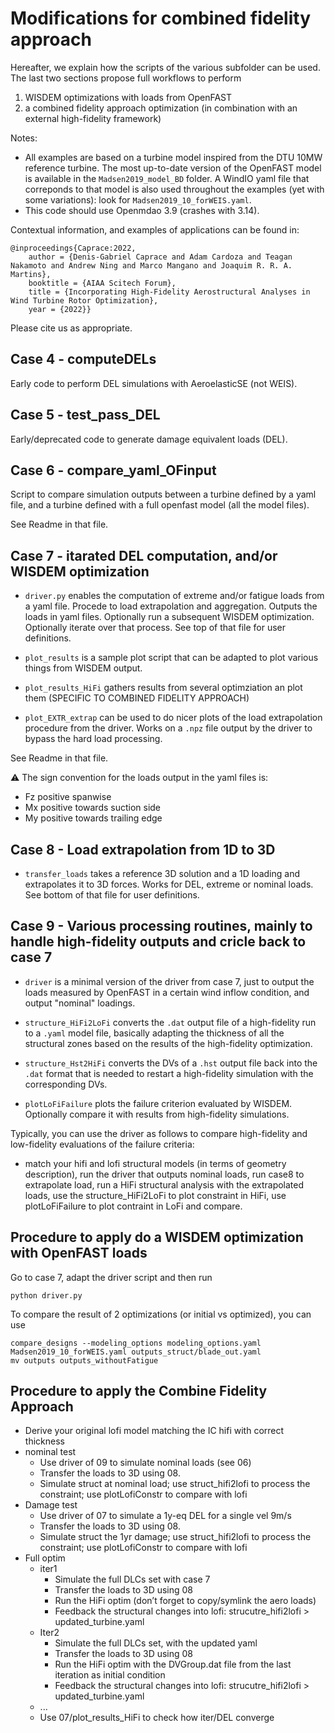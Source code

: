 
# Modifications for combined fidelity approach

Hereafter, we explain how the scripts of the various subfolder can be used. The last two sections propose full workflows to perform 
1. WISDEM optimizations with loads from OpenFAST
2. a combined fidelity approach optimization (in combination with an external high-fidelity framework)

Notes:
- All examples are based on a turbine model inspired from the DTU 10MW reference turbine. The most up-to-date version of the OpenFAST model is available in the `Madsen2019_model_BD` folder. A WindIO yaml file that correponds to that model is also used throughout the examples (yet with some variations): look for `Madsen2019_10_forWEIS.yaml`.
- This code should use Openmdao 3.9 (crashes with 3.14).


Contextual information, and examples of applications can be found in:
```
@inproceedings{Caprace:2022,
	author = {Denis-Gabriel Caprace and Adam Cardoza and Teagan Nakamoto and Andrew Ning and Marco Mangano and Joaquim R. R. A. Martins},
	booktitle = {AIAA Scitech Forum},
	title = {Incorporating High-Fidelity Aerostructural Analyses in Wind Turbine Rotor Optimization},
	year = {2022}}
```
Please cite us as appropriate.

## Case 4 - computeDELs

Early code to perform DEL simulations with AeroelasticSE (not WEIS).

## Case 5 - test_pass_DEL 

Early/deprecated code to generate damage equivalent loads (DEL).

## Case 6 - compare_yaml_OFinput

Script to compare simulation outputs between a turbine defined by a yaml file, and a turbine defined with a full openfast model (all the model files).

See Readme in that file.  

## Case 7 - itarated DEL computation, and/or WISDEM optimization

- `driver.py`  enables the computation of extreme and/or fatigue loads from a yaml file. Procede to load extrapolation and aggregation. Outputs the loads in yaml files. Optionally run a subsequent WISDEM optimization. Optionally iterate over that process.  See top of that file for user definitions.

- `plot_results` is a sample plot script that can be adapted to plot various things from WISDEM output.

- `plot_results_HiFi` gathers results from several optimziation an plot them (SPECIFIC TO COMBINED FIDELITY APPROACH)

- `plot_EXTR_extrap`  can be used to do nicer plots of the load extrapolation procedure from the driver. Works on a `.npz` file output by the driver to bypass the hard load processing.

See Readme in that file.  

:warning:  The sign convention for the loads output in the yaml files is:
  - Fz positive spanwise
  - Mx positive towards suction side
  - My positive towards trailing edge


## Case 8 - Load extrapolation from 1D to 3D

- `transfer_loads` takes a reference 3D solution and a 1D loading and extrapolates it to 3D forces. Works for DEL, extreme or nominal loads. See bottom of that file for user definitions. 


## Case 9 - Various processing routines, mainly to handle high-fidelity outputs and cricle back to case 7

- `driver` is a minimal version of the driver from case 7, just to output the loads measured by OpenFAST in a certain wind inflow condition, and output "nominal" loadings.

- `structure_HiFi2LoFi`  converts the `.dat` output file of a high-fidelity run to a `.yaml` model file, basically adapting the thickness of all the structural zones based on  the results of the high-fidelity optimization. 

- `structure_Hst2HiFi`  converts the DVs of a `.hst` output file back into the `.dat` format that is needed to restart a high-fidelity simulation with the corresponding DVs.

- `plotLoFiFailure` plots the failure criterion evaluated by WISDEM. Optionally compare it with results from high-fidelity simulations.


Typically, you can use the driver as follows to compare high-fidelity and low-fidelity evaluations of the failure criteria:
- match your hifi and lofi structural models (in terms of geometry description), run the driver that outputs nominal loads, run case8 to extrapolate load, run a HiFi structural analysis with the extrapolated loads, use the structure_HiFi2LoFi to plot constraint in HiFi, use plotLoFiFailure to plot contraint in LoFi and compare.



## Procedure to apply do a WISDEM optimization with OpenFAST loads


Go to case 7, adapt the driver script and then run
```
python driver.py
```


To compare the result of 2 optimizations (or initial vs optimized), you can use
```
compare_designs --modeling_options modeling_options.yaml Madsen2019_10_forWEIS.yaml outputs_struct/blade_out.yaml
mv outputs outputs_withoutFatigue
```



## Procedure to apply the Combine Fidelity Approach

- Derive your original lofi model matching the IC hifi with correct thickness
- nominal test
    - Use driver of 09 to simulate nominal loads (see 06)
    - Transfer the loads to 3D using 08.
    - Simulate struct at nominal load; use struct_hifi2lofi to process the constraint; use plotLofiConstr to compare with lofi 
- Damage test
    - Use driver of 07 to simulate a 1y-eq DEL for a single vel 9m/s
    - Transfer the loads to 3D using 08.
    - Simulate struct the 1yr damage; use struct_hifi2lofi to process the constraint; use plotLofiConstr to compare with lofi
- Full optim
    - iter1
        - Simulate the full DLCs set with case 7
        - Transfer the loads to 3D using 08
        - Run the HiFi optim (don’t forget to copy/symlink the aero loads)
        - Feedback the structural changes into lofi: strucutre_hifi2lofi > updated_turbine.yaml
    - Iter2
        - Simulate the full DLCs set, with the updated yaml
        - Transfer the loads to 3D using 08
        - Run the HiFi optim with the DVGroup.dat file from the last iteration as initial condition
        - Feedback the structural changes into lofi: strucutre_hifi2lofi > updated_turbine.yaml
    - ...
    - Use 07/plot_results_HiFi to check how iter/DEL converge

